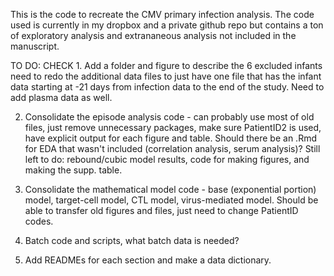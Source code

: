 This is the code to recreate the CMV primary infection analysis. The code used is currently in my dropbox and a private github repo but contains a ton of exploratory analysis and extrananeous analysis not included in the manuscript.

TO DO:
CHECK 1. Add a folder and figure to describe the 6 excluded infants
need to redo the additional data files to just have one file that has the infant data starting at -21 days from infection data to the end of the study. Need to add plasma data as well.


2. Consolidate the episode analysis code - can probably use most of old files, just remove unnecessary packages, make sure PatientID2 is used, have explicit output for each figure and table. Should there be an .Rmd for EDA that wasn't included (correlation analysis, serum analysis)?
	Still left to do: rebound/cubic model results, code for making figures, and making the supp. table.


3. Consolidate the mathematical model code - base (exponential portion) model, target-cell model, CTL model, virus-mediated model. Should be able to transfer old figures and files, just need to change PatientID codes.

4. Batch code and scripts, what batch data is needed?

5. Add READMEs for each section and make a data dictionary.

